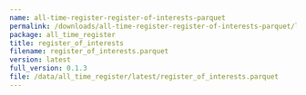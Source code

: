 ```yaml
---
name: all-time-register-register-of-interests-parquet
permalink: /downloads/all-time-register-register-of-interests-parquet/latest
package: all_time_register
title: register_of_interests
filename: register_of_interests.parquet
version: latest
full_version: 0.1.3
file: /data/all_time_register/latest/register_of_interests.parquet
---
```

